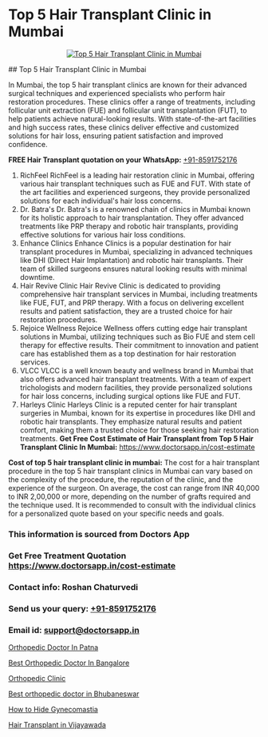 # Top 5 Hair Transplant Clinic in Mumbai

<p align="center">
  <a href="https://doctorsapp.co.in/uploads/treatment_image/Finding%20the%20best%20hair%20clinic.jpg">
    <img src="https://doctorsapp.co.in/treatment/hair-transplant" alt="Top 5 Hair Transplant Clinic in Mumbai">
  </a>
</p>
## Top 5 Hair Transplant Clinic in Mumbai

In Mumbai, the top 5 hair transplant clinics are known for their advanced surgical techniques and experienced specialists who perform hair restoration procedures. These clinics offer a range of treatments, including follicular unit extraction (FUE) and follicular unit transplantation (FUT), to help patients achieve natural-looking results. With state-of-the-art facilities and high success rates, these clinics deliver effective and customized solutions for hair loss, ensuring patient satisfaction and improved confidence.

**FREE Hair Transplant quotation on your WhatsApp:**  [+91-8591752176](https://api.whatsapp.com/send?phone=8591752176)

1) RichFeel   RichFeel is a leading hair restoration clinic in Mumbai, offering various hair transplant techniques such as FUE and FUT. With state of the art facilities and experienced surgeons, they provide personalized solutions for each individual's hair loss concerns.
2) Dr. Batra's   Dr. Batra's is a renowned chain of clinics in Mumbai known for its holistic approach to hair transplantation. They offer advanced treatments like PRP therapy and robotic hair transplants, providing effective solutions for various hair loss conditions.
3) Enhance Clinics   Enhance Clinics is a popular destination for hair transplant procedures in Mumbai, specializing in advanced techniques like DHI (Direct Hair Implantation) and robotic hair transplants. Their team of skilled surgeons ensures natural looking results with minimal downtime.
4) Hair Revive Clinic   Hair Revive Clinic is dedicated to providing comprehensive hair transplant services in Mumbai, including treatments like FUE, FUT, and PRP therapy. With a focus on delivering excellent results and patient satisfaction, they are a trusted choice for hair restoration procedures.
5) Rejoice Wellness   Rejoice Wellness offers cutting edge hair transplant solutions in Mumbai, utilizing techniques such as Bio FUE and stem cell therapy for effective results. Their commitment to innovation and patient care has established them as a top destination for hair restoration services.
6) VLCC   VLCC is a well known beauty and wellness brand in Mumbai that also offers advanced hair transplant treatments. With a team of expert trichologists and modern facilities, they provide personalized solutions for hair loss concerns, including surgical options like FUE and FUT.
7) Harleys Clinic   Harleys Clinic is a reputed center for hair transplant surgeries in Mumbai, known for its expertise in procedures like DHI and robotic hair transplants. They emphasize natural results and patient comfort, making them a trusted choice for those seeking hair restoration treatments.
**Get Free Cost Estimate of Hair Transplant from Top 5 Hair Transplant Clinic In Mumbai:** https://www.doctorsapp.in/cost-estimate

**Cost of top 5 hair transplant clinic in mumbai:**
The cost for a hair transplant procedure in the top 5 hair transplant clinics in Mumbai can vary based on the complexity of the procedure, the reputation of the clinic, and the experience of the surgeon. On average, the cost can range from INR 40,000 to INR 2,00,000 or more, depending on the number of grafts required and the technique used. It is recommended to consult with the individual clinics for a personalized quote based on your specific needs and goals.

### This information is sourced from Doctors App 
### Get Free Treatment Quotation https://www.doctorsapp.in/cost-estimate
### Contact info: Roshan Chaturvedi 
### Send us your query: [+91-8591752176](https://api.whatsapp.com/send?phone=8591752176) 
### Email id: support@doctorsapp.in

[Orthopedic Doctor In Patna](https://www.linkedin.com/pulse/orthopedic-doctor-patna-doctorsapp-khulna-y79ce/?lipi=urn%3Ali%3Apage%3Ad_flagship3_publishing_published%3B6s0HL1EnS62Kk1Ppug3b7A%3D%3D)

[Best Orthopedic Doctor In Bangalore](https://www.linkedin.com/pulse/best-orthopedic-doctor-bangalore-doctorsapp-united-arab-emirates-dn6ke?trackingId=lzz3wq6eLeDZAKWpJ7keQg%3D%3D&lipi=urn%3Ali%3Apage%3Ad_flagship3_company_admin%3Bc8cvKR%2BzQDObJJNC2LloLw%3D%3D)

[Orthopedic Clinic](https://medium.com/@vanshmehar12/orthopedic-clinic-3a849b0e989d)

[Best orthopedic doctor in Bhubaneswar](https://medium.com/@manish632504/best-orthopedic-doctor-in-bhubaneswar-f42d000b2769)

[How to Hide Gynecomastia](https://doctors-apps.github.io/doctorsapp/how-to-hide-gynecomastia)

[Hair Transplant in Vijayawada](https://doctors-apps.github.io/doctorsapp/hair-transplant-in-vijayawada)

